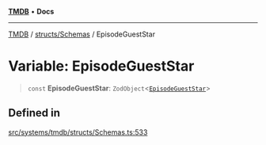 [**TMDB**](../../../README.md) • **Docs**

***

[TMDB](../../../README.md) / [structs/Schemas](../README.md) / EpisodeGuestStar

# Variable: EpisodeGuestStar

> `const` **EpisodeGuestStar**: `ZodObject`\<[`EpisodeGuestStar`](../type-aliases/EpisodeGuestStar.md)\>

## Defined in

[src/systems/tmdb/structs/Schemas.ts:533](https://github.com/Norviah/media-hub/blob/18a8c2edf600e1d27fc5173db1855dfb068c9a34/src/systems/tmdb/structs/Schemas.ts#L533)
